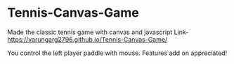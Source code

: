 # Tennis-Canvas-Game
Made the classic tennis game with canvas and javascript
Link- https://varungarg2796.github.io/Tennis-Canvas-Game/

You control the left player paddle with mouse.
Features add on appreciated! 
